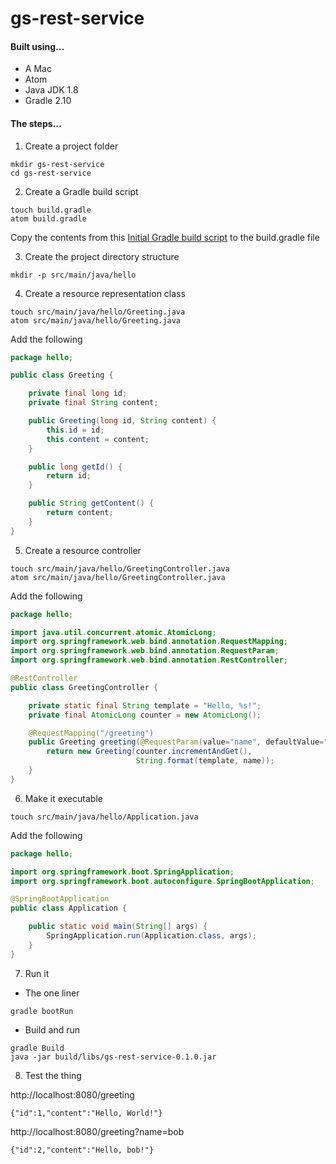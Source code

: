 # gs-rest-service

#### Built using...
* A Mac
* Atom
* Java JDK 1.8
* Gradle 2.10

#### The steps...

1. Create a project folder

  ```
  mkdir gs-rest-service
  cd gs-rest-service
  ```
2. Create a Gradle build script
  ```
  touch build.gradle
  atom build.gradle
  ```
  Copy the contents from this [Initial Gradle build script](  https://github.com/spring-guides/gs-rest-service/blob/master/initial/build.gradle) to the build.gradle file

3. Create the project directory structure
  ```
  mkdir -p src/main/java/hello
  ```

4. Create a resource representation class
  ```
  touch src/main/java/hello/Greeting.java
  atom src/main/java/hello/Greeting.java
  ```
  Add the following

  ```java
  package hello;

  public class Greeting {

      private final long id;
      private final String content;

      public Greeting(long id, String content) {
          this.id = id;
          this.content = content;
      }

      public long getId() {
          return id;
      }

      public String getContent() {
          return content;
      }
  }
  ```
5. Create a resource controller
  ```
  touch src/main/java/hello/GreetingController.java
  atom src/main/java/hello/GreetingController.java
  ```

  Add the following
  ```java
  package hello;

  import java.util.concurrent.atomic.AtomicLong;
  import org.springframework.web.bind.annotation.RequestMapping;
  import org.springframework.web.bind.annotation.RequestParam;
  import org.springframework.web.bind.annotation.RestController;

  @RestController
  public class GreetingController {

      private static final String template = "Hello, %s!";
      private final AtomicLong counter = new AtomicLong();

      @RequestMapping("/greeting")
      public Greeting greeting(@RequestParam(value="name", defaultValue="World") String name) {
          return new Greeting(counter.incrementAndGet(),
                              String.format(template, name));
      }
  }
  ```
6. Make it executable
  ```
  touch src/main/java/hello/Application.java
  ```
  Add the following

  ```java
  package hello;

  import org.springframework.boot.SpringApplication;
  import org.springframework.boot.autoconfigure.SpringBootApplication;

  @SpringBootApplication
  public class Application {

      public static void main(String[] args) {
          SpringApplication.run(Application.class, args);
      }
  }
  ```
7. Run it
  * The one liner
  ```
  gradle bootRun
  ```
  * Build and run
  ```
  gradle Build
  java -jar build/libs/gs-rest-service-0.1.0.jar
  ```

8. Test the thing

  http://localhost:8080/greeting
  ```
  {"id":1,"content":"Hello, World!"}
  ```
  http://localhost:8080/greeting?name=bob
  ```
  {"id":2,"content":"Hello, bob!"}
  ```
